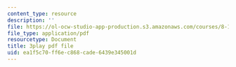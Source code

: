 ```yaml
---
content_type: resource
description: ''
file: https://ol-ocw-studio-app-production.s3.amazonaws.com/courses/8-13-14-experimental-physics-i-ii-junior-lab-fall-2016-spring-2017/ea1f5c70ff6ec868cade6439e345001d_ylH5uD3mGDo.pdf
file_type: application/pdf
resourcetype: Document
title: 3play pdf file
uid: ea1f5c70-ff6e-c868-cade-6439e345001d
---
```


